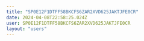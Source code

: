 ```yaml
---
title: "SP0E12F1DTFF58BKCFS6ZAR2XVD625JAKTJFE0CR"
date: 2024-04-08T22:58:25.024Z
user: SP0E12F1DTFF58BKCFS6ZAR2XVD625JAKTJFE0CR
layout: "users"
---
```

    